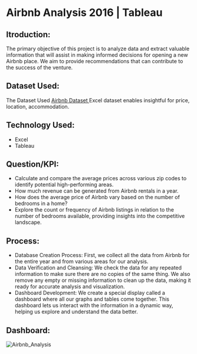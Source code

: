 # Airbnb Analysis 2016 | Tableau

## **Itroduction:**
The primary objective of this project is to analyze data and extract valuable information that will assist in making informed decisions for opening a new Airbnb place. We aim to provide recommendations that can contribute to the success of the venture.

## **Dataset Used:**
The Dataset Used <a href = "https://www.kaggle.com/datasets/alexanderfreberg/airbnb-listings-2016-dataset/data"> Airbnb Dataset </a> Excel dataset enables insightful for price, location, accommodation.

## **Technology Used:**
- Excel
- Tableau

## **Question/KPI:**
- Calculate and compare the average prices across various zip codes to identify potential high-performing areas.
- How much revenue can be generated from Airbnb rentals in a year.
- How does the average price of Airbnb vary based on the number of bedrooms in a home?
- Explore the count or frequency of Airbnb listings in relation to the number of bedrooms available, providing insights into the competitive landscape.

## **Process:**
- Database Creation Process: First, we collect all the data from Airbnb for the entire year and from various areas for our analysis.
- Data Verification and Cleansing: We check the data for any repeated information to make sure there are no copies of the same thing. We also remove any empty or missing information to clean up the data, making it ready for accurate analysis and visualization.
- Dashboard Development: We create a special display called a dashboard where all our graphs and tables come together. This dashboard lets us interact with the information in a dynamic way, helping us explore and understand the data better.

## **Dashboard:**
![Airbnb_Analysis](https://github.com/vishaltiwari1/UK_Road_Data_Analysis/assets/150030527/454e0fd4-02ef-43c9-a851-7c4b96197576)
